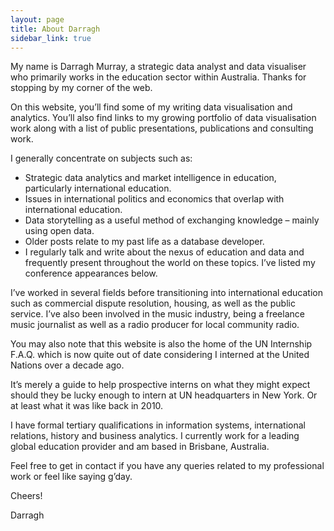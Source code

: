 ```yaml
---
layout: page
title: About Darragh
sidebar_link: true
---
```


My name is Darragh Murray, a strategic data analyst and data visualiser who primarily works in the education sector within Australia. Thanks for stopping by my corner of the web.

On this website, you’ll find some of my writing data visualisation and analytics. You’ll also find links to my growing portfolio of data visualisation work along with a list of public presentations, publications and consulting work.

I generally concentrate on subjects such as:

<ul>
<li>Strategic data analytics and market intelligence in education, particularly international education.</li>
<li>Issues in international politics and economics that overlap with international education.</li>
<li>Data storytelling as a useful method of exchanging knowledge – mainly using open data.</li>
<li>Older posts relate to my past life as a database developer.</li>
<li>I regularly talk and write about the nexus of education and data and frequently present throughout the world on these topics. I’ve listed my conference appearances below.</li>
</ul>

I’ve worked in several fields before transitioning into international education such as commercial dispute resolution, housing, as well as the public service. I’ve also been involved in the music industry, being a freelance music journalist as well as a radio producer for local community radio.

You may also note that this website is also the home of the UN Internship F.A.Q. which is now quite out of date considering I interned at the United Nations over a decade ago.

It’s merely a guide to help prospective interns on what they might expect should they be lucky enough to intern at UN headquarters in New York. Or at least what it was like back in 2010. 

I have formal tertiary qualifications in information systems, international relations, history and business analytics. I currently work for a leading global education provider and am based in Brisbane, Australia.

Feel free to get in contact if you have any queries related to my professional work or feel like saying g’day.

Cheers!

Darragh